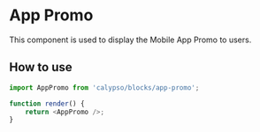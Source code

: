 # App Promo

This component is used to display the Mobile App Promo to users.

## How to use

```js
import AppPromo from 'calypso/blocks/app-promo';

function render() {
	return <AppPromo />;
}
```
